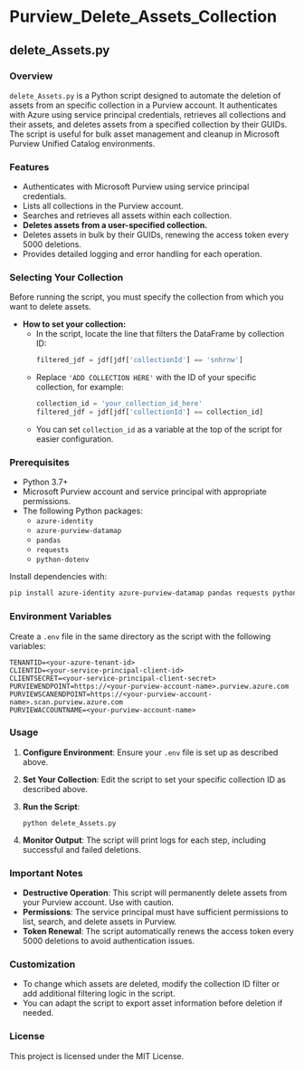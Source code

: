 # Purview_Delete_Assets_Collection

## delete_Assets.py

### Overview

`delete_Assets.py` is a Python script designed to automate the deletion of assets from an specific collection in a Purview account. It authenticates with Azure using service principal credentials, retrieves all collections and their assets, and deletes assets from a specified collection by their GUIDs. The script is useful for bulk asset management and cleanup in Microsoft Purview Unified Catalog environments.

### Features

- Authenticates with Microsoft Purview using service principal credentials.
- Lists all collections in the Purview account.
- Searches and retrieves all assets within each collection.
- **Deletes assets from a user-specified collection.**
- Deletes assets in bulk by their GUIDs, renewing the access token every 5000 deletions.
- Provides detailed logging and error handling for each operation.

### Selecting Your Collection

Before running the script, you must specify the collection from which you want to delete assets. 

- **How to set your collection:**
  - In the script, locate the line that filters the DataFrame by collection ID:
    ```python
    filtered_jdf = jdf[jdf['collectionId'] == 'snhrnw']
    ```
  - Replace `'ADD COLLECTION HERE'` with the ID of your specific collection, for example:
    ```python
    collection_id = 'your_collection_id_here'
    filtered_jdf = jdf[jdf['collectionId'] == collection_id]
    ```
  - You can set `collection_id` as a variable at the top of the script for easier configuration.

### Prerequisites

- Python 3.7+
- Microsoft Purview account and service principal with appropriate permissions.
- The following Python packages:
  - `azure-identity`
  - `azure-purview-datamap`
  - `pandas`
  - `requests`
  - `python-dotenv`

Install dependencies with:

```bash
pip install azure-identity azure-purview-datamap pandas requests python-dotenv
```

### Environment Variables

Create a `.env` file in the same directory as the script with the following variables:

```
TENANTID=<your-azure-tenant-id>
CLIENTID=<your-service-principal-client-id>
CLIENTSECRET=<your-service-principal-client-secret>
PURVIEWENDPOINT=https://<your-purview-account-name>.purview.azure.com
PURVIEWSCANENDPOINT=https://<your-purview-account-name>.scan.purview.azure.com
PURVIEWACCOUNTNAME=<your-purview-account-name>
```

### Usage

1. **Configure Environment**: Ensure your `.env` file is set up as described above.
2. **Set Your Collection**: Edit the script to set your specific collection ID as described above.
3. **Run the Script**:

   ```
   python delete_Assets.py
   ```

4. **Monitor Output**: The script will print logs for each step, including successful and failed deletions.

### Important Notes

- **Destructive Operation**: This script will permanently delete assets from your Purview account. Use with caution.
- **Permissions**: The service principal must have sufficient permissions to list, search, and delete assets in Purview.
- **Token Renewal**: The script automatically renews the access token every 5000 deletions to avoid authentication issues.

### Customization

- To change which assets are deleted, modify the collection ID filter or add additional filtering logic in the script.
- You can adapt the script to export asset information before deletion if needed.

### License

This project is licensed under the MIT License.
